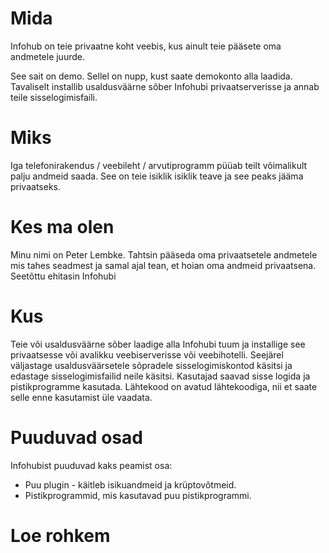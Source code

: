 # Mida
Infohub on teie privaatne koht veebis, kus ainult teie pääsete oma andmetele juurde.

See sait on demo. Sellel on nupp, kust saate demokonto alla laadida. Tavaliselt installib usaldusväärne sõber Infohubi privaatserverisse ja annab teile sisselogimisfaili.

# Miks
Iga telefonirakendus / veebileht / arvutiprogramm püüab teilt võimalikult palju andmeid saada. See on teie isiklik isiklik teave ja see peaks jääma privaatseks.

# Kes ma olen
Minu nimi on Peter Lembke. Tahtsin pääseda oma privaatsetele andmetele mis tahes seadmest ja samal ajal tean, et hoian oma andmeid privaatsena. Seetõttu ehitasin Infohubi

# Kus
Teie või usaldusväärne sõber laadige alla Infohubi tuum ja installige see privaatsesse või avalikku veebiserverisse või veebihotelli. Seejärel väljastage usaldusväärsetele sõpradele sisselogimiskontod käsitsi ja edastage sisselogimisfailid neile käsitsi. Kasutajad saavad sisse logida ja pistikprogramme kasutada. Lähtekood on avatud lähtekoodiga, nii et saate selle enne kasutamist üle vaadata.

# Puuduvad osad
Infohubist puuduvad kaks peamist osa:

* Puu plugin - käitleb isikuandmeid ja krüptovõtmeid.
* Pistikprogrammid, mis kasutavad puu pistikprogrammi.

# Loe rohkem
